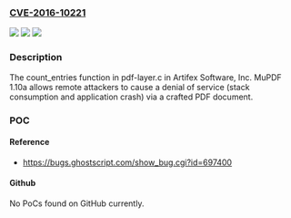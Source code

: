 ### [CVE-2016-10221](https://cve.mitre.org/cgi-bin/cvename.cgi?name=CVE-2016-10221)
![](https://img.shields.io/static/v1?label=Product&message=n%2Fa&color=blue)
![](https://img.shields.io/static/v1?label=Version&message=n%2Fa&color=blue)
![](https://img.shields.io/static/v1?label=Vulnerability&message=n%2Fa&color=brighgreen)

### Description

The count_entries function in pdf-layer.c in Artifex Software, Inc. MuPDF 1.10a allows remote attackers to cause a denial of service (stack consumption and application crash) via a crafted PDF document.

### POC

#### Reference
- https://bugs.ghostscript.com/show_bug.cgi?id=697400

#### Github
No PoCs found on GitHub currently.

